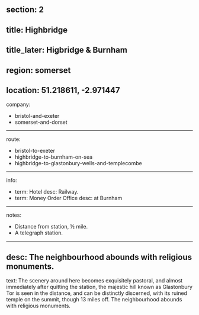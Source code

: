 section: 2
----
title: Highbridge
----
title_later: Higbridge & Burnham
----
region: somerset
----
location: 51.218611, -2.971447
----
company:
- bristol-and-exeter
- somerset-and-dorset
----
route:
- bristol-to-exeter
- highbridge-to-burnham-on-sea
- highbridge-to-glastonbury-wells-and-templecombe
----
info:
- term: Hotel
  desc: Railway.
- term: Money Order Office
  desc: at Burnham
----
notes:
- Distance from station, ½ mile.
- A telegraph station.
----
desc: The neighbourhood abounds with religious monuments.
----
text: The scenery around here becomes exquisitely pastoral, and almost immediately after quitting the station, the majestic hill known as Glastonbury Tor is seen in the distance, and can be distinctly discerned, with its ruined temple on the summit, though 13 miles off. The neighbourhood abounds with religious monuments.
